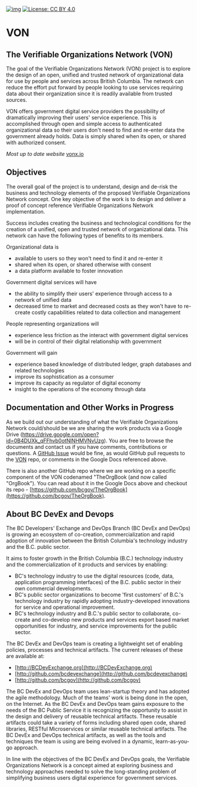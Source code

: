 [![img](https://img.shields.io/badge/Lifecycle-Stable-97ca00)](https://github.com/bcgov/repomountie/blob/master/doc/lifecycle-badges.md)
[![License: CC BY 4.0](https://img.shields.io/badge/License-CC%20BY%204.0-blue.svg)](https://creativecommons.org/licenses/by/4.0/)

# VON

The Verifiable Organizations Network (VON)
---------------------------------------
The goal of the Verifiable Organizations Network (VON) project is to explore the design of an open, unified and trusted network of organizational data for use by people and services across British Columbia. The network can reduce the effort put forward by people looking to use services requiring data about their organization since it is readily available from trusted sources.

VON offers government digital service providers the possibility of dramatically improving their users' service experience. This is accomplished through open and simple access to authenticated organizational data so their users don't need to find and re-enter data the government already holds. Data is simply shared when its open, or shared with authorized consent.

*Most up to date website* [vonx.io](http://vonx.io)

Objectives
----------
The overall goal of the project is to understand, design and de-risk the business and technology elements of the proposed Verifiable Organizations Network concept. One key objective of the work is to design and deliver a proof of concept reference Verifiable Organizations Network implementation.

Success includes creating the business and technological conditions for the creation of a unified, open and trusted network of organizational data. This network can have the following types of benefits to its members.

Organizational data is
  - available to users so they won't need to find it and re-enter it
  - shared when its open, or shared otherwise with consent
  - a data platform available to foster innovation

Government digital services will have
  - the ability to simplify their users' experience through access to a network of unified data
  - decreased time to market and decreased costs as they won't have to re-create costly capabilities related to data collection and management

People representing organizations will
  - experience less friction as the interact with government digital services
  - will be in control of their digital relationship with government

Government will gain
  - experience based knowledge of distributed ledger, graph databases and related technologies
  - improve its sophistication as a consumer
  - improve its capacity as regulator of digital economy
  - insight to the operations of the economy through data

Documentation and Other Works in Progress
-----------------------------------------
As we build out our understanding of what the Verifiable Organizations Network could/should be we are sharing the work products via a Google Drive (https://drive.google.com/open?id=0B4DUXk_qFFhvb0otNlNHMVNvUzg). You are free to browse the documents and contact us if you have comments, contributions or questions. A [GitHub Issue](https://github.com/bcgov/von/issues) would be fine, as would GitHub pull requests to the [VON](https://github.com/bcgov/von) repo, or comments in the Google Docs referenced above.

There is also another GitHub repo where we are working on a specific component of the VON codenamed "TheOrgBook (and now called "OrgBook"). You can read about it in the Google Docs above and checkout its repo - [https://github.com/bcgov/TheOrgBook](https://github.com/bcgov/TheOrgBook).

About BC DevEx and Devops
-------------------------
The BC Developers' Exchange and DevOps Branch (BC DevEx and DevOps) is growing an ecosystem of co-creation, commercialization and rapid adoption of innovation between the British Columbia's technology industry and the B.C. public sector.

It aims to foster growth in the British Columbia (B.C.) technology industry and the commercialization of it products and services by enabling:

- BC's technology industry to use the digital resources (code, data, application programming interfaces) of the B.C. public sector in their own commercial developments.
- BC's public sector organizations to become 'first customers' of B.C.'s technology industry by rapidly adopting industry-developed innovations for service and operational improvement.
- BC's technology industry and B.C.'s public sector to collaborate, co-create and co-develop new products and services export based market opportunities for industry, and service improvements for the public sector.

The BC DevEx and DevOps team is creating a lightweight set of enabling policies, processes and technical artifacts. The current releases of these are available at:

- [http://BCDevExchange.org](http://BCDevExchange.org)
- [http://github.com/bcdevexchange](http://github.com/bcdevexchange)
- [http://github.com/bcgov](http://github.com/bcgov)

The BC DevEx and DevOps team uses lean-startup theory and has adopted the agile methodology. Much of the teams' work is being done in the open, on the Internet. As the BC DevEx and DevOps team gains exposure to the needs of the BC Public Service it is recognizing the opportunity to assist in the design and delivery of reusable technical artifacts. These reusable artifacts could take a variety of forms including shared open code, shared libraries, RESTful Microservices or similar reusable technical artifacts. The BC DevEx and DevOps technical artifacts, as well as the tools and techniques the team is using are being evolved in a dynamic, learn-as-you-go approach.

In line with the objectives of the BC DevEx and DevOps goals, the Verifiable Organizations Network is a concept aimed at exploring business and technology approaches needed to solve the long-standing problem of simplifying business users digital experience for government services.
